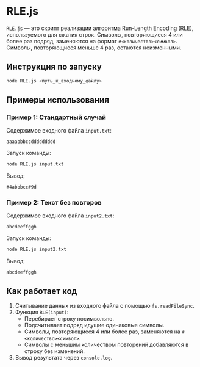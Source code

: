 # RLE.js
`RLE.js` — это скрипт реализации алгоритма Run-Length Encoding (RLE), используемого для сжатия строк. Символы, повторяющиеся 4 или более раз подряд, заменяются на формат `#<количество><символ>`. Символы, повторяющиеся меньше 4 раз, остаются неизменными.

## Инструкция по запуску

```bash
node RLE.js <путь_к_входному_файлу>
```

## Примеры использования

### Пример 1: Стандартный случай
Содержимое входного файла `input.txt`:
```
aaaabbbccddddddddd
```

Запуск команды:
```bash
node RLE.js input.txt
```

Вывод:
```
#4abbbcc#9d
```

### Пример 2: Текст без повторов
Содержимое входного файла `input2.txt`:
```
abcdeeffggh
```

Запуск команды:
```bash
node RLE.js input2.txt
```

Вывод:
```
abcdeeffggh
```

## Как работает код
1. Считывание данных из входного файла с помощью `fs.readFileSync`.
2. Функция `RLE(input)`:
   - Перебирает строку посимвольно.
   - Подсчитывает подряд идущие одинаковые символы.
   - Символы, повторяющиеся 4 или более раз, заменяются на `#<количество><символ>`.
   - Символы с меньшим количеством повторений добавляются в строку без изменений.
3. Вывод результата через `console.log`.

